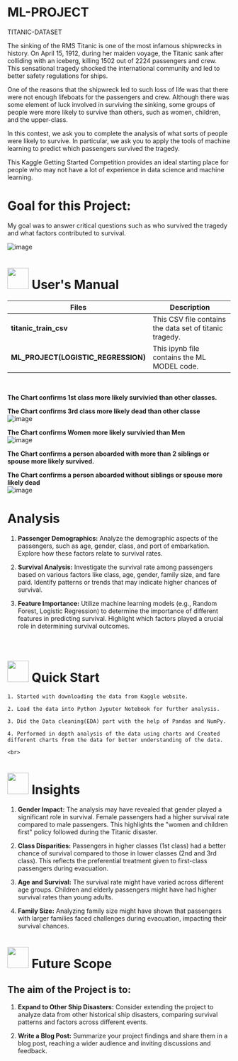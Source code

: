 # ML-PROJECT
TITANIC-DATASET

The sinking of the RMS Titanic is one of the most infamous shipwrecks in history. On April 15, 1912, during her maiden voyage, the Titanic sank after colliding with an iceberg, killing 1502 out of 2224 passengers and crew. This sensational tragedy shocked the international community and led to better safety regulations for ships.


One of the reasons that the shipwreck led to such loss of life was that there were not enough lifeboats for the passengers and crew. Although there was some element of luck involved in surviving the sinking, some groups of people were more likely to survive than others, such as women, children, and the upper-class.

In this contest, we ask you to complete the analysis of what sorts of people were likely to survive. In particular, we ask you to apply the tools of machine learning to predict which passengers survived the tragedy.

This Kaggle Getting Started Competition provides an ideal starting place for people who may not have a lot of experience in data science and machine learning.

# **Goal for this Project:**
My goal was to answer critical questions such as who survived the tragedy and what factors contributed to survival.


![image](https://github.com/Swati-Latta/Titanic-Analysis/assets/134490572/e43db649-be04-4670-bb82-6fed85ce44b3)
<br>

# <img src="https://user-images.githubusercontent.com/106439762/181935629-b3c47bd3-77fb-4431-a11c-ff8ba0942b63.gif" width="48" height="48"> **User's Manual**

| Files| Description |
| -------------   | ------------- |
| **titanic_train_csv**  | This CSV file contains the data set of titanic tragedy.  |
| **ML_PROJECT(LOGISTIC_REGRESSION)** | This  ipynb file contains the ML MODEL code. |

<br>


 **The Chart confirms 1st class more likely survivied than other classes.**
 
 **The Chart confirms 3rd class more likely dead than other classe**
 <br>
![image](https://github.com/Swati-Latta/Titanic-Analysis/assets/134490572/967b4a95-2648-4de9-b15e-3fdad6b33bb1)

**The Chart confirms Women more likely survivied than Men**
<br>
![image](https://github.com/Swati-Latta/Titanic-Analysis/assets/134490572/3431879a-a3f6-406e-8f53-ce0a6924f4b3)
<br>

**The Chart confirms a person aboarded with more than 2 siblings or spouse more likely survived.**

**The Chart confirms a person aboarded without siblings or spouse more likely dead**
<br>
![image](https://github.com/Swati-Latta/Titanic-Analysis/assets/134490572/59c6742a-5d79-471a-996f-b1f52c559a4b)

# **Analysis**

1. **Passenger Demographics:** Analyze the demographic aspects of the passengers, such as age, gender, class, and port of embarkation. Explore how these factors relate to survival rates.

2. **Survival Analysis:** Investigate the survival rate among passengers based on various factors like class, age, gender, family size, and fare paid. Identify patterns or trends that may indicate higher chances of survival.

3. **Feature Importance:** Utilize machine learning models (e.g., Random Forest, Logistic Regression) to determine the importance of different features in predicting survival. Highlight which factors played a crucial role in determining survival outcomes.

   <br>
   

 # <img src="https://user-images.githubusercontent.com/106439762/181937125-2a4b22a3-f8a9-4226-bbd3-df972f9dbbc4.gif" width="48" height="48" > Quick Start


    1. Started with downloading the data from Kaggle website.
    
    2. Load the data into Python Jyputer Notebook for further analysis. 
    
    3. Did the Data cleaning(EDA) part with the help of Pandas and NumPy.
    
    4. Performed in depth analysis of the data using charts and Created different charts from the data for better understanding of the data.
    
    <br>

  
# <img src=https://user-images.githubusercontent.com/106439762/178428775-03d67679-9aa4-4b08-91e9-6eb6ed8faf66.gif  width="48" height="48"> Insights 

1. **Gender Impact:** The analysis may have revealed that gender played a significant role in survival. Female passengers had a higher survival rate compared to male passengers. This highlights the "women and children first" policy followed during the Titanic disaster.

2. **Class Disparities:** Passengers in higher classes (1st class) had a better chance of survival compared to those in lower classes (2nd and 3rd class). This reflects the preferential treatment given to first-class passengers during evacuation.

3. **Age and Survival:** The survival rate might have varied across different age groups. Children and elderly passengers might have had higher survival rates than young adults.

4. **Family Size:** Analyzing family size might have shown that passengers with larger families faced challenges during evacuation, impacting their survival chances.



 #  <img src=https://user-images.githubusercontent.com/106439762/178803205-47a08ce7-2187-4f96-b301-a2b68690619a.gif width="48" height="48" > Future Scope
## The aim of the Project is to:

1. **Expand to Other Ship Disasters:** Consider extending the project to analyze data from other historical ship disasters, comparing survival patterns and factors across different events.

2. **Write a Blog Post:** Summarize your project findings and share them in a blog post, reaching a wider audience and inviting discussions and feedback.
   
  
